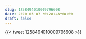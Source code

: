 ```yaml
---
slug: 1258494010009796608
date: 2020-05-07 20:28:48+00:00
draft: false
---
```


{{< tweet 1258494010009796608 >}}
